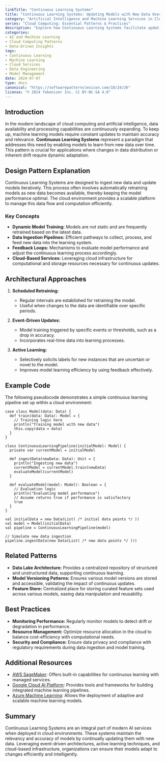 ```yaml
---
linkTitle: "Continuous Learning Systems"
title: "Continuous Learning Systems: Updating Models with New Data Over Time"
category: "Artificial Intelligence and Machine Learning Services in Cloud"
series: "Cloud Computing: Essential Patterns & Practices"
description: "Explore how Continuous Learning Systems facilitate updating machine learning models with new data over time, enhancing their performance and adaptability by leveraging cloud services."
categories:
- AI and Machine Learning
- Cloud Computing Patterns
- Data-Driven Insights
tags:
- Continuous Learning
- Machine Learning
- Cloud Services
- Data Engineering
- Model Management
date: 2024-07-07
type: docs
canonical: "https://softwarepatternslexicon.com/18/24/26"
license: "© 2024 Tokenizer Inc. CC BY-NC-SA 4.0"
---
```


## Introduction

In the modern landscape of cloud computing and artificial intelligence, data availability and processing capabilities are continuously expanding. To keep up, machine learning models require constant updates to maintain accuracy and relevance. **Continuous Learning Systems** represent a paradigm that addresses this need by enabling models to learn from new data over time. This pattern is crucial for applications where changes in data distribution or inherent drift require dynamic adaptation.

## Design Pattern Explanation

Continuous Learning Systems are designed to ingest new data and update models iteratively. This process often involves automatically retraining models as new data becomes available, thereby keeping the model performance optimal. The cloud environment provides a scalable platform to manage this data flow and computation efficiently.

### Key Concepts
- **Dynamic Model Training:** Models are not static and are frequently retrained based on the latest data.
- **Data Ingestion Pipelines:** Efficient pathways to collect, process, and feed new data into the learning system.
- **Feedback Loops:** Mechanisms to evaluate model performance and adjust the continuous learning process accordingly.
- **Cloud-Based Services:** Leveraging cloud infrastructure for computational and storage resources necessary for continuous updates.

## Architectural Approaches

1. **Scheduled Retraining:**
   - Regular intervals are established for retraining the model.
   - Useful when changes to the data are identifiable over specific periods.

2. **Event-Driven Updates:**
   - Model training triggered by specific events or thresholds, such as a drop in accuracy.
   - Incorporates real-time data into learning processes.

3. **Active Learning:**
   - Selectively solicits labels for new instances that are uncertain or novel to the model.
   - Improves model learning efficiency by using feedback effectively.

## Example Code

The following pseudocode demonstrates a simple continuous learning pipeline set up within a cloud environment:

```scalac
case class Model(data: Data) {
  def train(data: Data): Model = {
    // Training logic here
    println("Training model with new data")
    this.copy(data = data)
  }
}

class ContinuousLearningPipeline(initialModel: Model) {
  private var currentModel = initialModel

  def ingestData(newData: Data): Unit = {
    println("Ingesting new data")
    currentModel = currentModel.train(newData)
    evaluateModel(currentModel)
  }
  
  def evaluateModel(model: Model): Boolean = {
    // Evaluation logic
    println("Evaluating model performance")
    // Assume returns true if performance is satisfactory
    true
  }
}

val initialData = new Data(List( /* initial data points */ ))
val model = Model(initialData)
val pipeline = ContinuousLearningPipeline(model)

// Simulate new data ingestion
pipeline.ingestData(new Data(List( /* new data points */ )))
```

## Related Patterns

- **Data Lake Architecture:** Provides a centralized repository of structured and unstructured data, supporting continuous learning.
- **Model Versioning Patterns:** Ensures various model versions are stored and accessible, validating the impact of continuous updates.
- **Feature Store:** Centralized place for storing curated feature sets used across various models, easing data manipulation and reusability.

## Best Practices

- **Monitoring Performance:** Regularly monitor models to detect drift or degradation in performance.
- **Resource Management:** Optimize resource allocation in the cloud to balance cost-efficiency with computational needs.
- **Security and Compliance:** Ensure data privacy and compliance with regulatory requirements during data ingestion and model training.

## Additional Resources

- [AWS SageMaker](https://aws.amazon.com/sagemaker/): Offers built-in capabilities for continuous learning with managed services.
- [Google Cloud AI Platform](https://cloud.google.com/ai-platform): Provides tools and frameworks for building integrated machine learning pipelines.
- [Azure Machine Learning](https://azure.microsoft.com/en-us/services/machine-learning/): Allows the deployment of adaptive and scalable machine learning models.

## Summary

Continuous Learning Systems are an integral part of modern AI services when deployed in cloud environments. These systems maintain the relevancy and accuracy of models by continually updating them with new data. Leveraging event-driven architectures, active learning techniques, and cloud-based infrastructure, organizations can ensure their models adapt to changes efficiently and intelligently.

